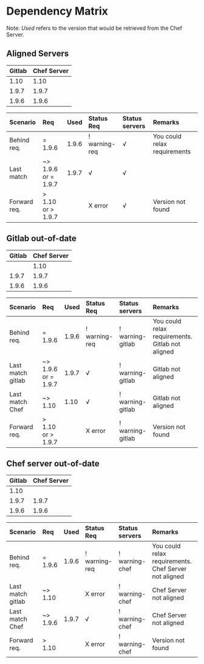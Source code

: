 # Dependency Matrix

Note: _Used_ refers to the version that would be retrieved from the Chef Server.

## Aligned Servers
Gitlab | Chef Server
------ | -----------
1.10   | 1.10
1.9.7  | 1.9.7
1.9.6  | 1.9.6

Scenario            | Req                 | Used  | Status Req    | Status servers | Remarks
:-                  | :-                  | :-    | :-            | :-             | :-
Behind req.         | = 1.9.6             | 1.9.6 | ! warning-req | √              | You could relax requirements
Last match          | ~> 1.9.6 or = 1.9.7 | 1.9.7 | √             | √              |
Forward req.        | > 1.10 or > 1.9.7   |       | X error       | √              | Version not found

## Gitlab out-of-date
Gitlab | Chef Server
------ | -----------
       | 1.10
1.9.7  | 1.9.7
1.9.6  | 1.9.6

Scenario            | Req                 | Used  | Status Req    | Status servers   | Remarks
:-                  | :-                  | :-    | :-            | :-               | :-
Behind req.         | = 1.9.6             | 1.9.6 | ! warning-req | ! warning-gitlab | You could relax requirements. Gitlab not aligned
Last match gitlab   | ~> 1.9.6 or = 1.9.7 | 1.9.7 | √             | ! warning-gitlab | Gitlab not aligned
Last match Chef     | ~> 1.10             | 1.10  | √             | ! warning-gitlab | Gitlab not aligned
Forward req.        | > 1.10 or > 1.9.7   |       | X error       | ! warning-gitlab | Version not found

## Chef server out-of-date
Gitlab | Chef Server
------ | -----------
1.10   |
1.9.7  | 1.9.7
1.9.6  | 1.9.6

Scenario            | Req                 | Used  | Status Req    | Status servers   | Remarks
:-                  | :-                  | :-    | :-            | :-               | :-
Behind req.         | = 1.9.6             | 1.9.6 | ! warning-req | ! warning-chef   | You could relax requirements. Chef Server not aligned
Last match gitlab   | ~> 1.10             |       | X error       | ! warning-chef   | Chef Server not aligned
Last match Chef     | ~> 1.9.6            | 1.9.7 | √             | ! warning-chef   | Chef Server not aligned
Forward req.        | > 1.10              |       | X error       | ! warning-chef   | Version not found
